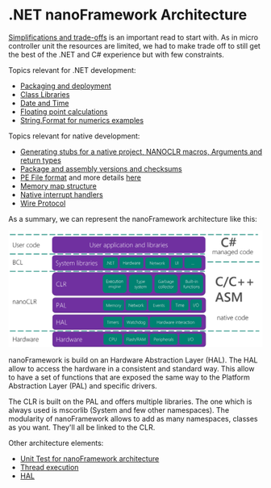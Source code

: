# .NET **nanoFramework** Architecture

[Simplifications and trade-offs](simplifications-and-trade-offs.md) is an important read to start with. As in micro controller unit the resources are limited, we had to make trade off to still get the best of the .NET and C# experience but with few constraints.

Topics relevant for .NET development:

- [Packaging and deployment](deployment.md)
- [Class Libraries](class-libraries.md)
- [Date and Time](date-and-time.md)
- [Floating point calculations](floating-point-calculations.md)
- [String.Format for numerics examples](string-format-examples.md)

Topics relevant for native development:

- [Generating stubs for a native project, NANOCLR macros, Arguments and return types](nanoclr-stub-args.md)
- [Package and assembly versions and checksums](guide-version-checksums.md)
- [PE File format](pe-file.md) and more details [here](pe-file/index.md)
- [Memory map structure](memory-map-structure.md)
- [Native interrupt handlers](native-interrupt-handlers.md)
- [Wire Protocol](wire-protocol.md)

As a summary, we can represent the nanoFramework architecture like this:

![architecture](../../images/architecture.png)

nanoFramework is build on an Hardware Abstraction Layer (HAL). The HAL allow to access the hardware in a consistent and standard way. This allow to have a set of functions that are exposed the same way to the Platform Abstraction Layer (PAL) and specific drivers.

The CLR is built on the PAL and offers multiple libraries. The one which is always used is mscorlib (System and few other namespaces). The modularity of nanoFramework allows to add as many namespaces, classes as you want. They'll all be linked to the CLR.

Other architecture elements:

- [Unit Test for nanoFramework architecture](unit-test.md)
- [Thread execution](thread-execution.md)
- [HAL](HAL.md)
